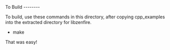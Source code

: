 <A name="toc2-1" title="To Build" />
To Build
--------

To build, use these commands in this directory, after copying cpp_examples
into the extracted directory for libzenfire.

* make

That was easy!
